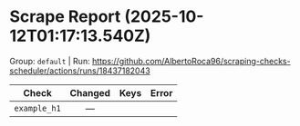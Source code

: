 # Scrape Report (2025-10-12T01:17:13.540Z)

Group: `default`  |  Run: https://github.com/AlbertoRoca96/scraping-checks-scheduler/actions/runs/18437182043

| Check | Changed | Keys | Error |
|---|:---:|:--|:--|
| `example_h1` | — |  |  |
